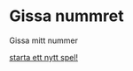 Gissa nummret
===============================


Gissa mitt nummer

[starta ett nytt spel!](guess/init)
